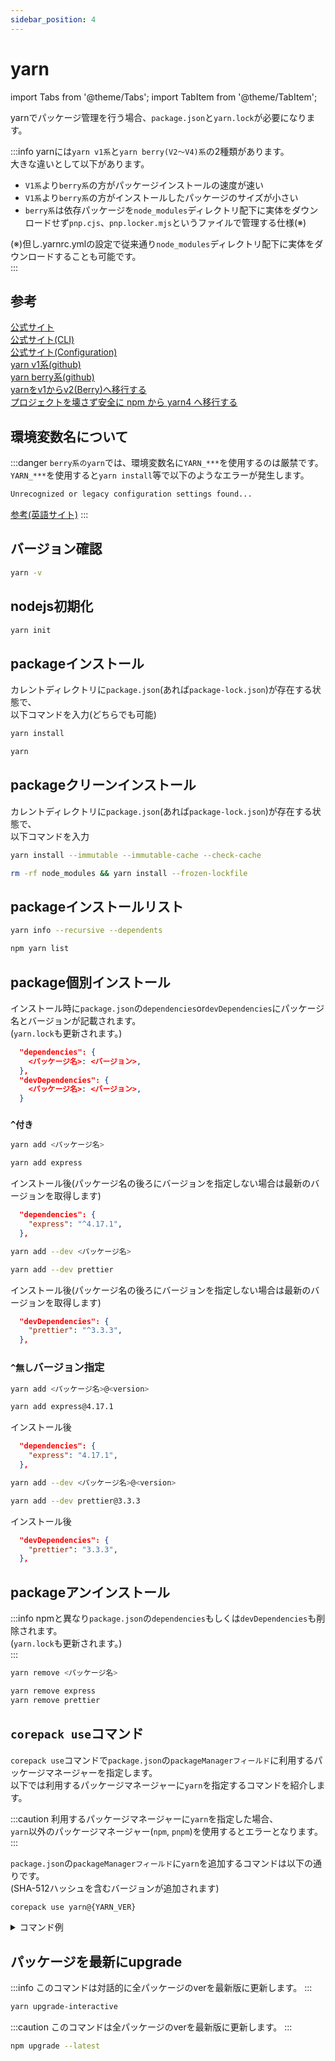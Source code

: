 ```yaml
---
sidebar_position: 4
---
```


# yarn

import Tabs from '@theme/Tabs';
import TabItem from '@theme/TabItem';

yarnでパッケージ管理を行う場合、`package.json`と`yarn.lock`が必要になります。  
  
:::info
yarnには`yarn v1系`と`yarn berry(V2～V4)系`の2種類があります。  
大きな違いとして以下があります。  

- `V1系`より`berry系`の方がパッケージインストールの速度が速い
- `V1系`より`berry系`の方がインストールしたパッケージのサイズが小さい
- `berry系`は依存パッケージを`node_modules`ディレクトリ配下に実体をダウンロードせず`pnp.cjs`、`pnp.locker.mjs`というファイルで管理する仕様(※)  

(※)但し.yarnrc.ymlの設定で従来通り`node_modules`ディレクトリ配下に実体をダウンロードすることも可能です。  
:::

## 参考

[公式サイト](https://yarnpkg.com/)  
[公式サイト(CLI)](https://yarnpkg.com/cli)  
[公式サイト(Configuration)](https://yarnpkg.com/configuration/manifest)  
[yarn v1系(github)](https://github.com/yarnpkg/yarn)  
[yarn berry系(github)](https://github.com/yarnpkg/berry)  
[yarnをv1からv2(Berry)へ移行する](https://zenn.dev/kkoudev/articles/5b440e1e341458)  
[プロジェクトを壊さず安全に npm から yarn4 へ移行する](https://zenn.dev/wakamsha/articles/migrate-from-npm-to-yarn)  

## 環境変数名について

:::danger
`berry系のyarn`では、環境変数名に`YARN_***`を使用するのは厳禁です。  
`YARN_***`を使用すると`yarn install`等で以下のようなエラーが発生します。  

```bash
Unrecognized or legacy configuration settings found...
```

[参考(英語サイト)](https://www.brianlim.ca/2022/07/yarn-2-and-yarn-3-unrecognized-or.html)
:::

## バージョン確認

```bash
yarn -v
```

## nodejs初期化

```bash
yarn init
```

## packageインストール

カレントディレクトリに`package.json`(あれば`package-lock.json`)が存在する状態で、  
以下コマンドを入力(どちらでも可能)  

```bash
yarn install
```

```bash
yarn
```

## packageクリーンインストール

カレントディレクトリに`package.json`(あれば`package-lock.json`)が存在する状態で、  
以下コマンドを入力

<Tabs>
<TabItem value="berry" label="berry">

```bash
yarn install --immutable --immutable-cache --check-cache
```

</TabItem>
<TabItem value="v1" label="v1">

```bash
rm -rf node_modules && yarn install --frozen-lockfile
```

</TabItem>
</Tabs>

## packageインストールリスト

<Tabs>
<TabItem value="berry" label="berry">

```bash
yarn info --recursive --dependents
```

</TabItem>
<TabItem value="v1" label="v1">

```bash
npm yarn list
```

</TabItem>
</Tabs>

## package個別インストール

インストール時に`package.json`の`dependencies`or`devDependencies`にパッケージ名とバージョンが記載されます。  
(`yarn.lock`も更新されます。)  

```json title="package.json"
  "dependencies": {
    <パッケージ名>: <バージョン>,
  },
  "devDependencies": {
    <パッケージ名>: <バージョン>,
  }
```

### `^付き`

<Tabs>
<TabItem value="main" label="main">

```bash
yarn add <パッケージ名>
```

```bash title="コマンド例"
yarn add express
```

インストール後(パッケージ名の後ろにバージョンを指定しない場合は最新のバージョンを取得します)  

```json title="package.json"
  "dependencies": {
    "express": "^4.17.1",
  },
```

</TabItem>
<TabItem value="dev" label="dev">

```bash
yarn add --dev <パッケージ名>
```

```bash title="コマンド例"
yarn add --dev prettier
```

インストール後(パッケージ名の後ろにバージョンを指定しない場合は最新のバージョンを取得します)  

```json title="package.json"
  "devDependencies": {
    "prettier": "^3.3.3",
  },
```

</TabItem>
</Tabs>

### `^無し`バージョン指定

<Tabs>
<TabItem value="main" label="main">

```bash
yarn add <パッケージ名>@<version>
```

```bash title="コマンド例"
yarn add express@4.17.1
```

インストール後

```json title="package.json"
  "dependencies": {
    "express": "4.17.1",
  },
```

</TabItem>
<TabItem value="dev" label="dev">

```bash
yarn add --dev <パッケージ名>@<version>
```

```bash title="コマンド例"
yarn add --dev prettier@3.3.3
```

インストール後

```json title="package.json"
  "devDependencies": {
    "prettier": "3.3.3",
  },
```

</TabItem>
</Tabs>

## packageアンインストール

:::info
npmと異なり`package.json`の`dependencies`もしくは`devDependencies`も削除されます。  
(`yarn.lock`も更新されます。)  
:::

```bash
yarn remove <パッケージ名>
```

```bash title="コマンド例"
yarn remove express
yarn remove prettier
```

## `corepack use`コマンド

`corepack use`コマンドで`package.json`の`packageManagerフィールド`に利用するパッケージマネージャーを指定します。  
以下では利用するパッケージマネージャーに`yarn`を指定するコマンドを紹介します。  

:::caution
利用するパッケージマネージャーに`yarn`を指定した場合、  
`yarn`以外のパッケージマネージャー(`npm`, `pnpm`)を使用するとエラーとなります。  
:::

`package.json`の`packageManagerフィールド`に`yarn`を追加するコマンドは以下の通りです。  
(SHA-512ハッシュを含むバージョンが追加されます)  

```bash
corepack use yarn@{YARN_VER}
```

<details>
  <summary>コマンド例</summary>

`yarn`の`4.5.1`を`package.json`の`packageManagerフィールド`に追加

```bash
corepack use yarn@4.5.1
```

コマンド実行後の結果

```bash title="package.json"
  ...
  "packageManager": "yarn@4.5.0+sha512.837566d24eec14ec0f5f1411adb544e892b3454255e61fdef8fd05f3429480102806bac7446bc9daff3896b01ae4b62d00096c7e989f1596f2af10b927532f39"
```

</details>

## パッケージを最新にupgrade

<Tabs>
<TabItem value="berry" label="berry">

:::info
このコマンドは対話的に全パッケージのverを最新版に更新します。
:::

```bash title="パッケージのバージョンアップ"
yarn upgrade-interactive
```

</TabItem>
<TabItem value="v1" label="v1">

:::caution
このコマンドは全パッケージのverを最新版に更新します。
:::

```bash
npm upgrade --latest
```

</TabItem>
</Tabs>
